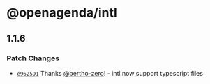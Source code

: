 # @openagenda/intl

## 1.1.6

### Patch Changes

- [`e962591`](https://github.com/OpenAgenda/oa/commit/e96259133ffb537992ca14f19de1cfc2dc512b6f) Thanks [@bertho-zero](https://github.com/bertho-zero)! - intl now support typescript files
